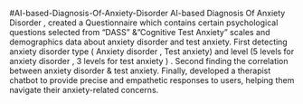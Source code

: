 #AI-based-Diagnosis-Of-Anxiety-Disorder
AI-based Diagnosis Of Anxiety Disorder , created a Questionnaire which contains certain psychological questions selected from “DASS” &”Cognitive Test Anxiety” scales and demographics data about anxiety disorder and test anxiety.
First detecting anxiety disorder type ( Anxiety disorder , Test anxiety) and level (5 levels for anxiety disorder , 3 levels for test anxiety ) .
Second finding the correlation between anxiety disorder & test anxiety.
Finally,  developed a therapist chatbot to provide precise and empathetic responses to users, helping them navigate their anxiety-related concerns.
